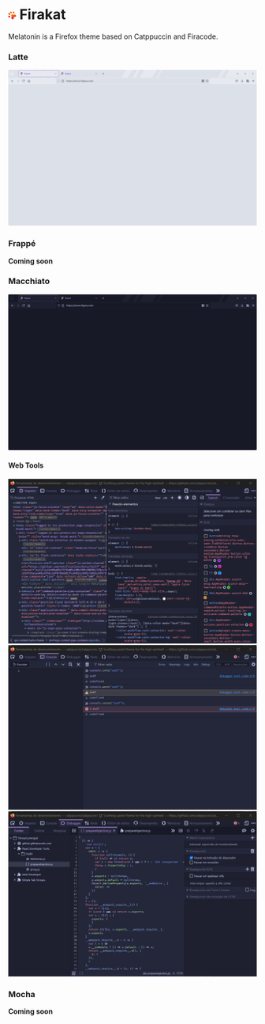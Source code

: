 # ![logo](assets/logo-small.png) Firakat

Melatonin is a Firefox theme based on Catppuccin and Firacode.

### Latte

![desktop](/assets/screenshots/latte-desktop.png)

### Frappé

**Coming soon**

### Macchiato

![desktop](/assets/screenshots/macchiato-desktop.png)

#### Web Tools

![inspector](/assets/screenshots/inspector.png)
![console](/assets/screenshots/console.png)
![debugger](/assets/screenshots/debugger.png)

### Mocha

**Coming soon**
